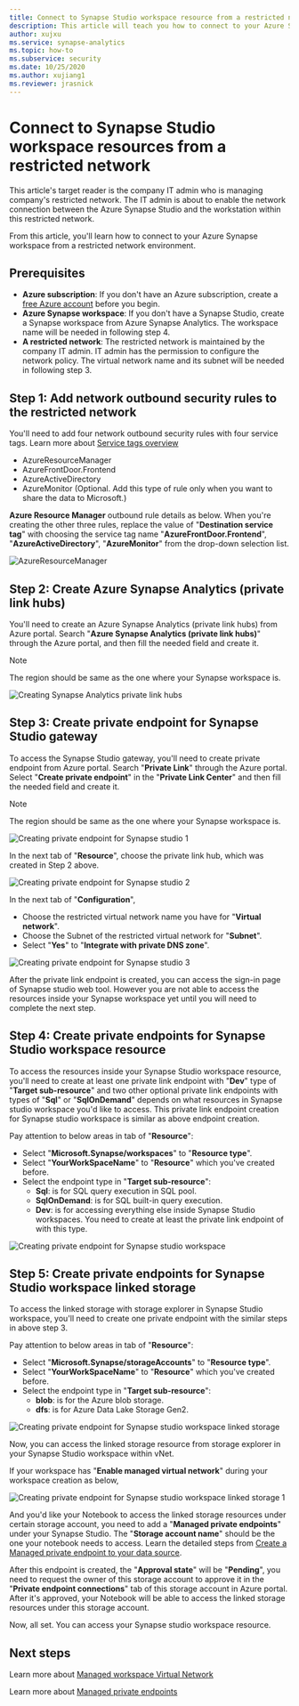 ```yaml
---
title: Connect to Synapse Studio workspace resource from a restricted network
description: This article will teach you how to connect to your Azure Synapse Studio workspace resources from a restricted network
author: xujxu 
ms.service: synapse-analytics 
ms.topic: how-to
ms.subservice: security 
ms.date: 10/25/2020 
ms.author: xujiang1
ms.reviewer: jrasnick
---
```


# Connect to Synapse Studio workspace resources from a restricted network

This article's target reader is the company IT admin who is managing company's restricted network. The IT admin is about to enable the network connection between the Azure Synapse Studio and the workstation within this restricted network.

From this article, you'll learn how to connect to your Azure Synapse workspace from a restricted network environment. 

## Prerequisites

* **Azure subscription**: If you don't have an Azure subscription, create a [free Azure account](https://azure.microsoft.com/free/) before you begin.
* **Azure Synapse workspace**: If you don't have a Synapse Studio, create a Synapse workspace from Azure Synapse Analytics. The workspace name will be needed in following step 4.
* **A restricted network**: The restricted network is maintained by the company IT admin. IT admin has the permission to configure the network policy. The virtual network name and its subnet will be needed in following step 3.


## Step 1: Add network outbound security rules to the restricted network

You'll need to add four network outbound security rules with four service tags. Learn more about [Service tags overview](/azure/virtual-network/service-tags-overview) 
* AzureResourceManager
* AzureFrontDoor.Frontend
* AzureActiveDirectory
* AzureMonitor (Optional. Add this type of rule only when you want to share the data to Microsoft.)

**Azure Resource Manager** outbound rule details as below. When you're creating the other three rules, replace the value of "**Destination service tag**" with choosing the service tag name "**AzureFrontDoor.Frontend**", "**AzureActiveDirectory**", "**AzureMonitor**" from the drop-down selection list.

![AzureResourceManager](./media/how-to-connect-to-workspace-from-restricted-network/arm-servicetag.png)


## Step 2: Create Azure Synapse Analytics (private link hubs)

You'll need to create an Azure Synapse Analytics (private link hubs) from Azure portal. Search "**Azure Synapse Analytics (private link hubs)**" through the Azure portal, and then fill the needed field and create it. 

> [!Note]
> The region should be same as the one where your Synapse workspace is.

![Creating Synapse Analytics private link hubs](./media/how-to-connect-to-workspace-from-restricted-network/private-links.png)

## Step 3: Create private endpoint for Synapse Studio gateway

To access the Synapse Studio gateway, you'll need to create private endpoint from Azure portal. Search "**Private Link**" through the Azure portal. Select "**Create private endpoint**" in the "**Private Link Center**" and then fill the needed field and create it. 

> [!Note]
> The region should be same as the one where your Synapse workspace is.

![Creating private endpoint for Synapse studio 1](./media/how-to-connect-to-workspace-from-restricted-network/plink-endpoint-1.png)

In the next tab of "**Resource**", choose the private link hub, which was created in Step 2 above.

![Creating private endpoint for Synapse studio 2](./media/how-to-connect-to-workspace-from-restricted-network/plink-endpoint-2.png)

In the next tab of "**Configuration**", 
* Choose the restricted virtual network name you have for "**Virtual network**".
* Choose the Subnet of the restricted virtual network for "**Subnet**". 
* Select "**Yes**" to "**Integrate with private DNS zone**".

![Creating private endpoint for Synapse studio 3](./media/how-to-connect-to-workspace-from-restricted-network/plink-endpoint-3.png)

After the private link endpoint is created, you can access the sign-in page of Synapse studio web tool. However you are not able to access the resources inside your Synapse workspace yet until you will need to complete the next step.

## Step 4: Create private endpoints for Synapse Studio workspace resource

To access the resources inside your Synapse Studio workspace resource, you'll need to create at least one private link endpoint with "**Dev**" type of "**Target sub-resource**" and two other optional private link endpoints with types of "**Sql**" or "**SqlOnDemand**" depends on what resources in Synapse studio workspace you'd like to access. This private link endpoint creation for Synapse studio workspace is similar as above endpoint creation.  

Pay attention to below areas in tab of "**Resource**":
* Select "**Microsoft.Synapse/workspaces**" to "**Resource type**".
* Select "**YourWorkSpaceName**" to "**Resource**" which you've created before.
* Select the endpoint type in "**Target sub-resource**":
  * **Sql**: is for SQL query execution in SQL pool.
  * **SqlOnDemand**: is for SQL built-in query execution.
  * **Dev**: is for accessing everything else inside Synapse Studio workspaces. You need to create at least the private link endpoint of with this type.

![Creating private endpoint for Synapse studio workspace](./media/how-to-connect-to-workspace-from-restricted-network/plinks-endpoint-ws-1.png)


## Step 5: Create private endpoints for Synapse Studio workspace linked storage

To access the linked storage with storage explorer in Synapse Studio workspace, you'll need to create one private endpoint with the similar steps in above step 3. 

Pay attention to below areas in tab of "**Resource**":
* Select "**Microsoft.Synapse/storageAccounts**" to "**Resource type**".
* Select "**YourWorkSpaceName**" to "**Resource**" which you've created before.
* Select the endpoint type in "**Target sub-resource**":
  * **blob**: is for the Azure blob storage.
  * **dfs**: is for Azure Data Lake Storage Gen2.

![Creating private endpoint for Synapse studio workspace linked storage](./media/how-to-connect-to-workspace-from-restricted-network/plink-endpoint-storage.png)

Now, you can access the linked storage resource from storage explorer in your Synapse Studio workspace within vNet.

If your workspace has "**Enable managed virtual network**" during your workspace creation as below,

![Creating private endpoint for Synapse studio workspace linked storage 1](./media/how-to-connect-to-workspace-from-restricted-network/ws-network-config.png)

And you'd like your Notebook to access the linked storage resources under certain storage account, you need to add a "**Managed private endpoints**" under your Synapse Studio. The "**Storage account name**" should be the one your notebook needs to access. Learn the detailed steps from [Create a Managed private endpoint to your data source](./how-to-create-managed-private-endpoints.md).

After this endpoint is created, the "**Approval state**" will be "**Pending**", you need to request the owner of this storage account to approve it in the "**Private endpoint connections**" tab of this storage account in Azure portal. After it's approved, your Notebook will be able to access the linked storage resources under this storage account.

Now, all set. You can access your Synapse studio workspace resource.

## Next steps

Learn more about [Managed workspace Virtual Network](./synapse-workspace-managed-vnet.md)

Learn more about [Managed private endpoints](./synapse-workspace-managed-private-endpoints.md)
